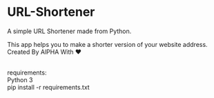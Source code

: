 # URL-Shortener
A simple URL Shortener made from Python.

This app helps you to make a shorter version of your website address.<br>
Created By AlPHA With ❤️<br><br>


requirements:<br>
Python 3<br>
pip install -r requirements.txt
